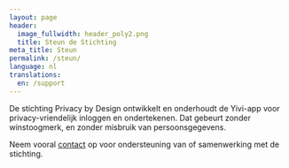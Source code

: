```yaml
---
layout: page
header:
  image_fullwidth: header_poly2.png
  title: Steun de Stichting
meta_title: Steun
permalink: /steun/
language: nl
translations:
  en: /support
---
```


De stichting Privacy by Design ontwikkelt en onderhoudt de Yivi-app
voor privacy-vriendelijk inloggen en ondertekenen. Dat gebeurt zonder
winstoogmerk, en zonder misbruik van persoonsgegevens.

Neem vooral [contact](/contact) op voor ondersteuning van of samenwerking met de stichting.
